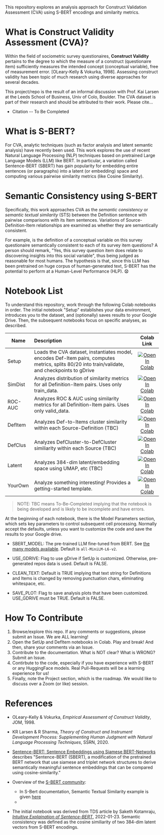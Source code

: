 This repository explores an analysis approach for Construct Validation Assessment (CVA) using S-BERT encodings and similarity metrics.

# What is Construct Validity Assessment (CVA)?

Within the field of sociometric survey questionaires, **Construct Validity** pertains to the degree to which the measure of a construct (questionaire item) sufficiently measures the intended concept (conceptual variable), free of measurement error. [OLeary-Kelly & Vokurka, 1998]. Assessing construct validity has been topic of much research using diverse approaches for several decades. 

This project/repo is the result of an informal discussion with Prof. Kai Larsen at the Leeds School of Business, Univ of Colo, Boulder. The CVA dataset is part of their research and should be attributed to their work. Please cite... 
- Citation -- To Be Completed

# What is S-BERT? 

For CVA, analytic techniques (such as factor analysis and latent semantic analysis) have recently been used. This work explores the use of recent Natural Language Processing (NLP) techniques based on pretrained Large Language Models (LLM) like BERT. In particular, a variation called Sentence-BERT (SBERT) has gain popularity for embedding entire sentences (or paragraphs) into a latent (or embedding) space and computing various pairwise similarity metrics (like Cosine Similarity). 

# Semantic Consistency using S-BERT

Specifically, this work approaches CVA as the _semantic consistency_ or _semantic textual similarity_ (STS) between the Definition sentence with pairwise comparisons with its Item sentences. Variations of Source-Definition-Item relationships are examined as whether they are semantically consistent. 

For example, is the definition of a conceptual variable on this survey questionaire semantically consistent to each of its survey item questions? A person should remark, "Yes, this survey question item does relate to discovering insights into this social variable", thus being judged as reasonable for most humans. The hypothesis is that, since this LLM has been pretrained on huge corpus of human-generated text, S-BERT has the potential to perform at a Human-Level Performance (HLP). 😧

# Notebook List

To understand this repository, work through the following Colab notebooks in order. The initial notebook "Setup" establishes your data environment, introduces you to the dataset, and (optionally) saves results to your Google Drive. Then, the subsequent notebooks focus on specific analyses, as described. 

| Name | Description    | Colab Link |
| -----| :-----------  | :--------: |
| Setup | Loads the CVA dataset, instantiates model, encodes Def-Item pairs, computes metrics, splits 80/20 into train/validate, and checkpoints to gDrive | <a href="https://colab.research.google.com/github/Hackathorn/CVA-SBERT/blob/main/notebooks/CVA-using-SBERT-SetUp.ipynb"><img src="https://colab.research.google.com/assets/colab-badge.svg" alt="Open In Colab"></a> |
| SimDist | Analyzes distribution of similarity metrics for all Definition-Item pairs. Uses only train_data. | <a href="https://colab.research.google.com/github/Hackathorn/CVA-SBERT/blob/main/notebooks/CVA-using-SBERT-SimDist.ipynb"><img src="https://colab.research.google.com/assets/colab-badge.svg" alt="Open In Colab"></a> |
| ROC-AUC | Analyzes ROC & AUC using similarity metrics for all Definition-Item pairs. Uses only valid_data. | <a href="https://colab.research.google.com/github/Hackathorn/CVA-SBERT/blob/main/notebooks/CVA-using-SBERT-ROC-AUC.ipynb"><img src="https://colab.research.google.com/assets/colab-badge.svg" alt="Open In Colab"></a> |
| DefItem | Analyzes Def-to-Items cluster similarity within each Source-Definition (TBC) | <a href="https://colab.research.google.com/github/Hackathorn/CVA-SBERT/blob/main/notebooks/CVA-using-SBERT-DefItem.ipynb"><img src="https://colab.research.google.com/assets/colab-badge.svg" alt="Open In Colab"></a> |
| DefClus | Analyzes DefCluster-to-DefCluster similiarity within each Source (TBC) | <a href="https://colab.research.google.com/github/Hackathorn/CVA-SBERT/blob/main/notebooks/CVA-using-SBERT-DefClus.ipynb"><img src="https://colab.research.google.com/assets/colab-badge.svg" alt="Open In Colab"></a> |
| Latent | Analyzes 384-dim latent/embedding space using UMAP, etc (TBC) | <a href="https://colab.research.google.com/github/Hackathorn/CVA-SBERT/blob/main/notebooks/CVA-using-SBERT-Latent.ipynb"><img src="https://colab.research.google.com/assets/colab-badge.svg" alt="Open In Colab"></a> |
| YourOwn | Analyze something interesting! Provides a getting-started template. | <a href="https://colab.research.google.com/github/Hackathorn/CVA-SBERT/blob/main/notebooks/CVA-using-SBERT-YourOwn.ipynb"><img src="https://colab.research.google.com/assets/colab-badge.svg" alt="Open In Colab"></a> |

> NOTE: TBC means To-Be-Completed implying that the notebook is being developed and is likely to be incomplete and have errors. 

At the beginning of each notebook, there is the Model Parameters section, which sets key parameters to control subsequent cell processing. Normally accept the defaults, unless you want to customize the code and save the results to your Google drive. 

- SBERT_MODEL: The pre-trained LLM fine-tuned from BERT. See [the many models available](https://huggingface.co/models?pipeline_tag=sentence-similarity&sort=downloads). Default is ```all-MiniLM-L6-v2```.

- USE_GDRIVE: Flag to use gDrive if SetUp is customized. Otherwise, pre-generated repos data is used. Default is FALSE.

- CLEAN_TEXT: Default is TRUE implying that text string for Definitions and Items is changed by removing punctuation chars, eliminating whitespace, etc.

- SAVE_PLOT: Flag to save analysis plots that have been customized. USE_GDRIVE must be TRUE. Default is FALSE.

# How To Contribute 

1. Browse/explore this repo. If any comments or suggestions, please submit an Issue. We are ALL learning! 
2. Open the SetUp and DefItem notebooks in Colab. Play and break! And then, share your comments via an Issue. 
3. Contribute to the documentation. What is NOT clear? What is WRONG? Submit an Issue.
4. Contirbute to the code, especially if you have experience with S-BERT or any HuggingFace models. Real Pull-Requests will be a learning experience for us! 
5. Finally, note the Project section, which is the roadmap. We would like to discuss over a Zoom (or like) session. 

# References

- OLeary-Kelly & Vokurka, _Empirical Assessment of Construct Validity_, JOM, 1998.
- KR Larsen & R Sharma, _Theory of Construct and Instrument Development Process: Supplementing Human Judgment with Natural Language Processing Techniques_, SSRN, 2020.
  
- [Sentence-BERT: Sentence Embeddings using Siamese BERT-Networks](https://arxiv.org/abs/1908.10084) describes "Sentence-BERT (SBERT), a modification of the pretrained BERT network that use siamese and triplet network structures to derive semantically meaningful sentence embeddings that can be compared using cosine-similarity."

- Overview of the [S-BERT community](https://www.sbert.net/):

  - In S-Bert documentation, Semantic Textual Similarity example is given [here](https://www.sbert.net/docs/usage/semantic_textual_similarity.html)
  - 

- The initial notebook was derived from TDS article by Saketh Kotamraju, [_Intuitive Explaination of Sentence-BERT_](https://towardsdatascience.com/an-intuitive-explanation-of-sentence-bert-1984d144a868), 2022-01-23. Semantic consistency was defined as the cosine similiarity of two 384-dim latent vectors from S-BERT encodings. 

